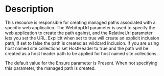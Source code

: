 # Description

This resource is responsible for creating managed paths associated with a
specific web application. The WebAppUrl parameter is used to specify the web
application to create the path against, and the RelativeUrl parameter lets you
set the URL. Explicit when set to true will create an explicit inclusion path,
if set to false the path is created as wildcard inclusion. If you are using
host named site collections set HostHeader to true and the path will be
created as a host header path to be applied for host named site collections.

The default value for the Ensure parameter is Present. When not specifying this
parameter, the managed path is created.
